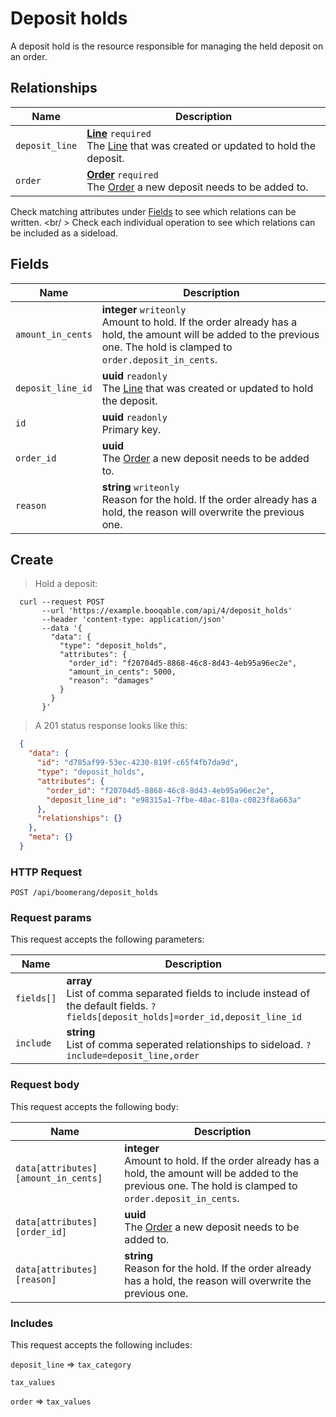 # Deposit holds

A deposit hold is the resource responsible for managing the held deposit on an order.

## Relationships
Name | Description
-- | --
`deposit_line` | **[Line](#lines)** `required`<br>The [Line](#lines) that was created or updated to hold the deposit. 
`order` | **[Order](#orders)** `required`<br>The [Order](#orders) a new deposit needs to be added to. 


Check matching attributes under [Fields](#deposit-holds-fields) to see which relations can be written.
<br/ >
Check each individual operation to see which relations can be included as a sideload.
## Fields

 Name | Description
-- | --
`amount_in_cents` | **integer** `writeonly`<br>Amount to hold. If the order already has a hold, the amount will be added to the previous one. The hold is clamped to `order.deposit_in_cents`. 
`deposit_line_id` | **uuid** `readonly`<br>The [Line](#lines) that was created or updated to hold the deposit. 
`id` | **uuid** `readonly`<br>Primary key.
`order_id` | **uuid** <br>The [Order](#orders) a new deposit needs to be added to. 
`reason` | **string** `writeonly`<br>Reason for the hold. If the order already has a hold, the reason will overwrite the previous one. 


## Create


> Hold a deposit:

```shell
  curl --request POST
       --url 'https://example.booqable.com/api/4/deposit_holds'
       --header 'content-type: application/json'
       --data '{
         "data": {
           "type": "deposit_holds",
           "attributes": {
             "order_id": "f20704d5-8868-46c8-8d43-4eb95a96ec2e",
             "amount_in_cents": 5000,
             "reason": "damages"
           }
         }
       }'
```

> A 201 status response looks like this:

```json
  {
    "data": {
      "id": "d785af99-53ec-4230-819f-c65f4fb7da9d",
      "type": "deposit_holds",
      "attributes": {
        "order_id": "f20704d5-8868-46c8-8d43-4eb95a96ec2e",
        "deposit_line_id": "e98315a1-7fbe-48ac-810a-c0823f8a663a"
      },
      "relationships": {}
    },
    "meta": {}
  }
```

### HTTP Request

`POST /api/boomerang/deposit_holds`

### Request params

This request accepts the following parameters:

Name | Description
-- | --
`fields[]` | **array** <br>List of comma separated fields to include instead of the default fields. `?fields[deposit_holds]=order_id,deposit_line_id`
`include` | **string** <br>List of comma seperated relationships to sideload. `?include=deposit_line,order`


### Request body

This request accepts the following body:

Name | Description
-- | --
`data[attributes][amount_in_cents]` | **integer** <br>Amount to hold. If the order already has a hold, the amount will be added to the previous one. The hold is clamped to `order.deposit_in_cents`. 
`data[attributes][order_id]` | **uuid** <br>The [Order](#orders) a new deposit needs to be added to. 
`data[attributes][reason]` | **string** <br>Reason for the hold. If the order already has a hold, the reason will overwrite the previous one. 


### Includes

This request accepts the following includes:

`deposit_line` => 
`tax_category`


`tax_values`




`order` => 
`tax_values`







